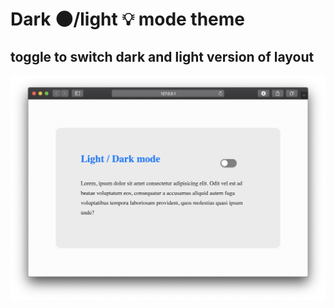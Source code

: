 # Dark 🌑/light 💡 mode theme

## toggle to switch dark and light version of layout

![preview](https://raw.githubusercontent.com/pajlotapps/dark-light-mode-theme/master/preview.png?raw=true)
